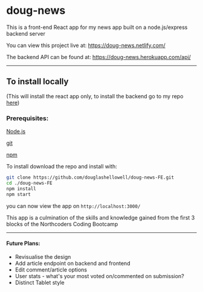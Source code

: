 # doug-news

This is a front-end React app for my news app built on a node.js/express backend server

You can view this project live at: https://doug-news.netlify.com/

The backend API can be found at: https://doug-news.herokuapp.com/api/

---

## To install locally

(This will install the react app only, to install the backend go to my repo [here](https://github.com/douglashellowell/nc-news))

### Prerequisites:

[Node.js](https://nodejs.org/en/)

[git](https://git-scm.com/)

[npm](https://www.npmjs.com/)

To install download the repo and install with:

```bash
git clone https://github.com/douglashellowell/doug-news-FE.git
cd ./doug-news-FE
npm install
npm start
```

you can now view the app on `http://localhost:3000/`

This app is a culmination of the skills and knowledge gained from the first 3 blocks of the Northcoders Coding Bootcamp

---

#### Future Plans:

- Revisualise the design
- Add article endpoint on backend and frontend
- Edit comment/article options
- User stats - what's your most voted on/commented on submission?
- Distinct Tablet style
